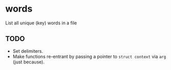 # words

List all unique (key) words in a file

## TODO

- Set delimiters.
- Make functions re-entrant by passing a pointer to `struct context` via `arg`
  (just because).
